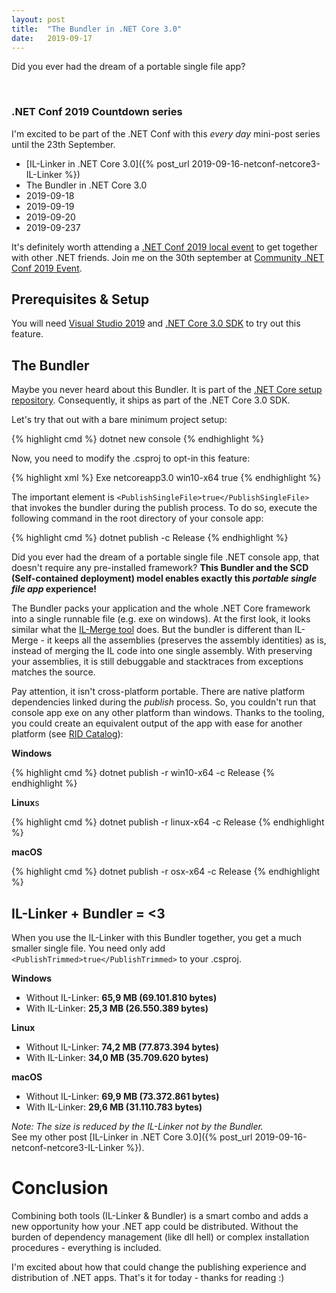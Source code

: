 ```yaml
---
layout: post
title:  "The Bundler in .NET Core 3.0"
date:   2019-09-17
---
```


<p class="intro">
    <span class="dropcap">D</span>id you ever had the dream of a portable single file app?
</p>

<br/>

### .NET Conf 2019 Countdown series

I'm excited to be part of the .NET Conf with this *every day* mini-post series until the 23th September.

* [IL-Linker in .NET Core 3.0]({% post_url 2019-09-16-netconf-netcore3-IL-Linker %})
* The Bundler in .NET Core 3.0
* 2019-09-18
* 2019-09-19
* 2019-09-20
* 2019-09-237

It's definitely worth attending a [.NET Conf 2019 local event](https://www.dotnetconf.net/local-events) to get together with other .NET friends.
Join me on the 30th september at [Community .NET Conf 2019 Event](https://www.meetup.com/de-DE/Basel-NET-User-Group/events/264124718/).

## Prerequisites & Setup

You will need [Visual Studio 2019](https://visualstudio.microsoft.com/vs/preview/) and [.NET Core 3.0 SDK](https://dotnet.microsoft.com/download/dotnet-core/3.0) to try out this feature.

## The Bundler

Maybe you never heard about this Bundler. It is part of the [.NET Core setup repository](https://github.com/dotnet/core-setup/tree/master/src/managed/Microsoft.NET.HostModel/Bundle). Consequently, it ships as part of the .NET Core 3.0 SDK.

Let's try that out with a bare minimum project setup:

{% highlight cmd %}
    dotnet new console
{% endhighlight %}

Now, you need to modify the .csproj to opt-in this feature:

{% highlight xml %}
<Project Sdk="Microsoft.NET.Sdk">
  <PropertyGroup>
    <OutputType>Exe</OutputType>
    <TargetFramework>netcoreapp3.0</TargetFramework>
    <RuntimeIdentifier>win10-x64</RuntimeIdentifier>
    <PublishSingleFile>true</PublishSingleFile>
  </PropertyGroup>
</Project>
{% endhighlight %}

The important element is `<PublishSingleFile>true</PublishSingleFile>` that invokes the bundler during the publish process.
To do so, execute the following command in the root directory of your console app:

{% highlight cmd %}
    dotnet publish -c Release
{% endhighlight %}

Did you ever had the dream of a portable single file .NET console app, that doesn't require any pre-installed framework?
**This Bundler and the SCD (Self-contained deployment) model enables exactly this *portable single file app* experience!**

The Bundler packs your application and the whole .NET Core framework into a single runnable file (e.g. exe on windows).
At the first look, it looks similar what the [IL-Merge tool](https://github.com/dotnet/ILMerge) does.
But the bundler is different than IL-Merge - it keeps all the assemblies (preserves the assembly identities) as is, instead of merging the IL code into one single assembly. With preserving your assemblies, it is still debuggable and stacktraces from exceptions matches the source. 

Pay attention, it isn't cross-platform portable. There are native platform dependencies linked during the *publish* process. 
So, you couldn't run that console app exe on any other platform than windows.
Thanks to the tooling, you could create an equivalent output of the app with ease for another platform (see [RID Catalog](https://docs.microsoft.com/en-us/dotnet/core/rid-catalog)):

**Windows**

{% highlight cmd %}
    dotnet publish -r win10-x64 -c Release
{% endhighlight %}

**Linux**s

{% highlight cmd %}
    dotnet publish -r linux-x64 -c Release
{% endhighlight %}

**macOS**

{% highlight cmd %}
    dotnet publish -r osx-x64 -c Release
{% endhighlight %}

## IL-Linker + Bundler = <3

When you use the IL-Linker with this Bundler together, you get a much smaller single file.
You need only add `<PublishTrimmed>true</PublishTrimmed>` to your .csproj.

**Windows**

* Without IL-Linker: **65,9 MB (69.101.810 bytes)**
* With IL-Linker: **25,3 MB (26.550.389 bytes)**

**Linux**

* Without IL-Linker: **74,2 MB (77.873.394 bytes)**
* With IL-Linker: **34,0 MB (35.709.620 bytes)**

**macOS**

* Without IL-Linker: **69,9 MB (73.372.861 bytes)**
* With IL-Linker: **29,6 MB (31.110.783 bytes)**

*Note: The size is reduced by the IL-Linker not by the Bundler.* <br/>
See my other post [IL-Linker in .NET Core 3.0]({% post_url 2019-09-16-netconf-netcore3-IL-Linker %}).

# Conclusion

Combining both tools (IL-Linker & Bundler) is a smart combo and adds a new opportunity how your .NET app could be distributed.
Without the burden of dependency management (like dll hell) or complex installation procedures - everything is included.

I'm excited about how that could change the publishing experience and distribution of .NET apps.
That's it for today - thanks for reading :)
